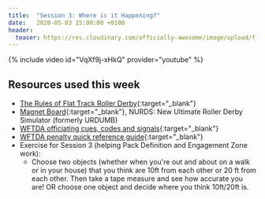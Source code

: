 ```yaml
---
title:  "Session 3: Where is it Happening?"
date:   2020-05-03 15:00:00 +0100
header:
  teaser: https://res.cloudinary.com/officially-awesome/image/upload/f_auto,q_auto,c_scale,w_600/officially-awesome/screenshots/ref-school-session-3_bjvvjz.png
---
```

<!-- more -->

{% include video id="VqXf9j-xHkQ" provider="youtube" %}

## Resources used this week
- [The Rules of Flat Track Roller Derby][]{:target="_blank"}
- [Magnet Board][]{:target="_blank"}, NURDS: New Ultimate Roller Derby Simulator (formerly URDUMB)
- [WFTDA officiating cues, codes and signals][]{:target="_blank"}
- [WFTDA penalty quick reference guide][]{:target="_blank"}
- Exercise for Session 3 (helping Pack Definition and Engagement Zone work):
  - Choose two objects (whether when you're out and about on a walk or in your house) that you think are 10ft from each other or 20 ft from each other. Then take a tape measure and see how accurate you are! OR choose one object and decide where you think 10ft/20ft is.

[The Rules of Flat Track Roller Derby]: <https://rules.wftda.com> "The Rules of Flat Track Roller Derby"
[Magnet Board]: <https://nurds.space> "NURDS: New Ultimate Roller Derby Simulator"
[WFTDA officiating cues, codes and signals]: <https://static.wftda.com/officiating/wftda-officiating-cues-codes-and-signals.pdf>
[WFTDA penalty quick reference guide]: <https://static.wftda.com/officiating/wftda-penalty-quick-reference-guide.pdf>

